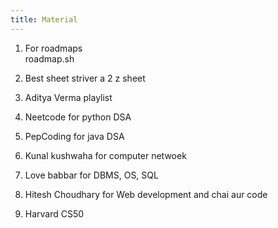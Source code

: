 ```yaml
---
title: Material
---
```


1. For roadmaps   
	roadmap.sh

2. Best sheet
		striver a 2 z sheet

3. Aditya Verma playlist 

4. Neetcode for python DSA

5. PepCoding for java DSA

6. Kunal kushwaha for computer netwoek

7. Love babbar for DBMS, OS, SQL

8. Hitesh Choudhary for Web development and chai aur code

9. Harvard CS50